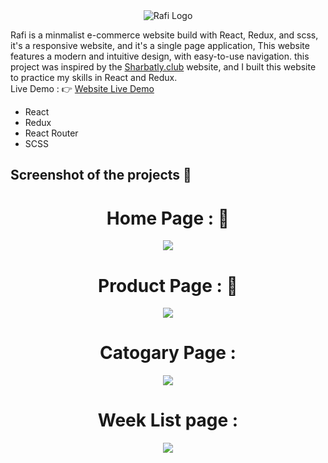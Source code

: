 <div style="text-align: center; height="500px">
  <img src="/src/images/logo-images/fulllogo_transparent.png" alt="Rafi Logo"/>
</div>
<p>
Rafi is a minmalist e-commerce website build with React, Redux, and scss, it's a responsive website, and it's a single page application, This website features a modern and intuitive design, with easy-to-use navigation.
this project was inspired by the <a href="https://www.sharbatly.club/">Sharbatly.club</a>  website, and I built this website to practice my skills in React and Redux.
<br/>
Live Demo : &#128073; <a href="https://rafi-viggies-fruites.vercel.app/">Website Live Demo</a>
</p>
<ul>
<li>React</li>
<li>Redux</li>
<li>React Router</li>
<li>SCSS</li>
</ul>
<h2>Screenshot of the projects 📸</h2>
<div style="text-align: center;">
<h1>Home Page : 🏡</h1>
<img src="./src/images/Rafi-Projects-screenshots/HomePage.png">
<h1>Product Page : 🎁</h1>
<img src="./src/images/Rafi-Projects-screenshots/ProductPage.png">
<h1>Catogary Page :</h1> 
<img src="./src/images/Rafi-Projects-screenshots/CatogaryPage.png">
<h1>Week List page :</h1>
<img src="./src/images/Rafi-Projects-screenshots/WeekListPage.png">
</div>
